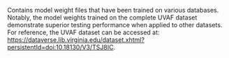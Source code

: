 Contains model weight files that have been trained on various databases. 
Notably, the model weights trained on the complete UVAF dataset demonstrate superior testing performance when applied to other datasets. 
For reference, the UVAF dataset can be accessed at: https://dataverse.lib.virginia.edu/dataset.xhtml?persistentId=doi:10.18130/V3/TSJ8IC.
